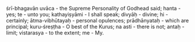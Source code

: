 śrī-bhagavān uvāca - the Supreme Personality of Godhead said; hanta - yes; te - unto you; kathayiṣyāmi - I shall speak; divyāḥ - divine; hi - certainly; ātma-vibhūtayaḥ - personal opulences; prādhānyataḥ - which are principal; kuru-śreṣṭha - O best of the Kurus; na asti - there is not; antaḥ - limit; vistarasya - to the extent; me - My.